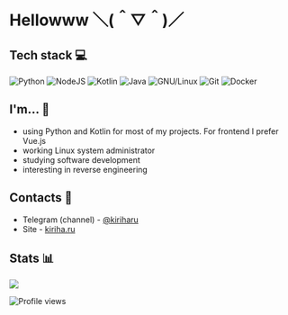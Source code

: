 # Hellowww ＼(＾▽＾)／

## Tech stack 💻
![Python](https://img.shields.io/badge/-Python-3572a5?style=flat-square&logo=python&logoColor=white) 
![NodeJS](https://img.shields.io/badge/-Node.JS-026E00?style=flat-square&logo=node.js&logoColor=white) 
![Kotlin](https://img.shields.io/badge/-Kotlin-964b00?style=flat-square&logo=kotlin&logoColor=white)
![Java](https://img.shields.io/badge/-Java-ffbf00?style=flat-square&logo=java&logoColor=white)
![GNU/Linux](https://img.shields.io/badge/-GNU/Linux-1793D1?style=flat-square&logo=linux&logoColor=white) 
![Git](https://img.shields.io/badge/-Git-F44D27?style=flat-square&logo=git&logoColor=white) 
![Docker](https://img.shields.io/badge/-Docker-24B8EB?style=flat-square&logo=docker&logoColor=white) 

## I'm... 👨
* using Python and Kotlin for most of my projects. For frontend I prefer Vue.js
* working Linux system administrator
* studying software development
* interesting in reverse engineering

## Contacts 💭
* Telegram (channel) - [@kiriharu](https://t.me/kiriharu)
* Site - [kiriha.ru](https://kiriha.ru)

## Stats 📊
<img src="https://github-readme-stats.vercel.app/api?username=kiriharu&show_icons=true&count_private=true">

![Profile views](https://gpvc.arturio.dev/kiriharu)
